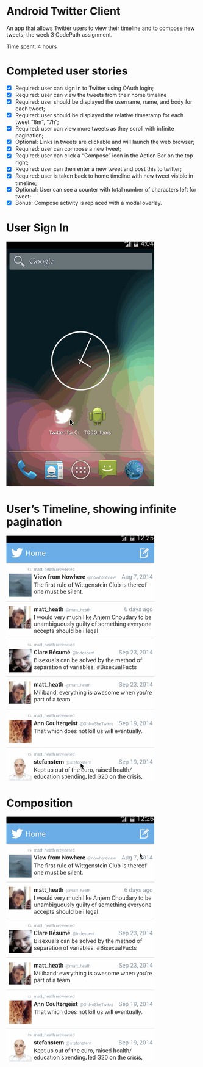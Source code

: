 Android Twitter Client
======================

An app that allows Twitter users to view their timeline and to compose new tweets; the week 3 CodePath assignment.

Time spent: 4 hours

# Completed user stories
* [x] Required: user can sign in to Twitter using OAuth login;
* [x] Required: user can view the tweets from their home timeline
 * [x] Required: user should be displayed the username, name, and body for each tweet;
 * [x] Required: user should be displayed the relative timestamp for each tweet "8m", "7h”;
 * [x] Required: user can view more tweets as they scroll with infinite pagination;
 * [x] Optional: Links in tweets are clickable and will launch the web browser;
* [x] Required: user can compose a new tweet;
 * [x] Required: user can click a “Compose” icon in the Action Bar on the top right;
 * [x] Required: user can then enter a new tweet and post this to twitter;
 * [x] Required: user is taken back to home timeline with new tweet visible in timeline;
* [x] Optional: User can see a counter with total number of characters left for tweet;
* [x] Bonus: Compose activity is replaced with a modal overlay.

# User Sign In
![OAuth Sign in walkthrough](images/SignIn.gif)

# User’s Timeline, showing infinite pagination
![Timeline with infinite pagination walkthrough](images/DisplayPlusInfiniteScroll.gif)

# Composition
![Tweet composition, showing its subsequent appearance in the timeline](images/Compose.gif)